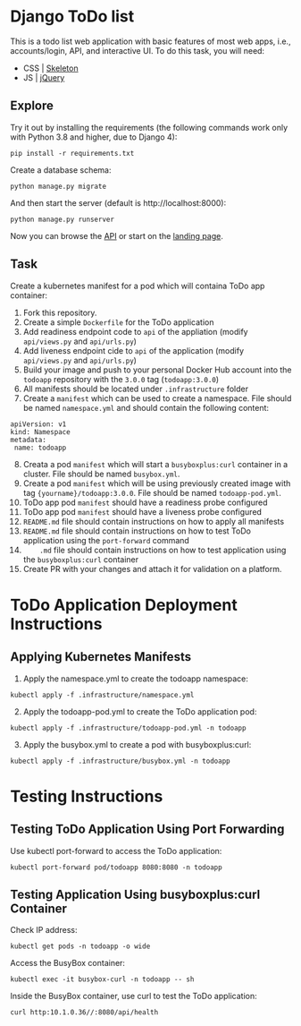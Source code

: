 # Django ToDo list

This is a todo list web application with basic features of most web apps, i.e., accounts/login, API, and interactive UI. To do this task, you will need:

- CSS | [Skeleton](http://getskeleton.com/)
- JS  | [jQuery](https://jquery.com/)

## Explore

Try it out by installing the requirements (the following commands work only with Python 3.8 and higher, due to Django 4):

```
pip install -r requirements.txt
```

Create a database schema:

```
python manage.py migrate
```

And then start the server (default is http://localhost:8000):

```
python manage.py runserver
```

Now you can browse the [API](http://localhost:8000/api/) or start on the [landing page](http://localhost:8000/).

## Task

Create a kubernetes manifest for a pod which will containa ToDo app container:

1. Fork this repository.
1. Create a simple `Dockerfile` for the ToDo application
7. Add readiness endpoint code to `api` of the appliation (modify `api/views.py` and `api/urls.py`)
1. Add liveness endpoint cide to `api` of the application (modify `api/views.py` and `api/urls.py`)
1. Build your image and push to your personal Docker Hub account into the `todoapp` repository with the `3.0.0` tag (`todoapp:3.0.0`)
1. All manifests should be located under `.infrastructure` folder
1. Create a `manifest` which can be used to create a namespace. File should be named `namespace.yml` and should contain the following content:
```
apiVersion: v1
kind: Namespace
metadata:
 name: todoapp
```
8. Creata a pod `manifest` which will start a `busyboxplus:curl` container in a cluster. File should be named `busybox.yml`.
1. Create a pod `manifest` which will be using previously created image with tag `{yourname}/todoapp:3.0.0`. File should be named `todoapp-pod.yml`.
1. ToDo app pod `manifest` should have a readiness probe configured
1. ToDo app pod `manifest` should have a liveness probe configured
1. `README.md` file should contain instructions on how to apply all manifests
1. `README.md` file should contain instructions on how to test ToDo application using the `port-forward` command
1. `    .md` file should contain instructions on how to test application using the
`busyboxplus:curl` container
1. Create PR with your changes and attach it for validation on a platform.


# ToDo Application Deployment Instructions

## Applying Kubernetes Manifests

1. Apply the namespace.yml to create the todoapp namespace:

`kubectl apply -f .infrastructure/namespace.yml`

2. Apply the todoapp-pod.yml to create the ToDo application pod:

`kubectl apply -f .infrastructure/todoapp-pod.yml -n todoapp`

3. Apply the busybox.yml to create a pod with busyboxplus:curl:

`kubectl apply -f .infrastructure/busybox.yml -n todoapp`

# Testing Instructions
## Testing ToDo Application Using Port Forwarding

Use kubectl port-forward to access the ToDo application:

`kubectl port-forward pod/todoapp 8080:8080 -n todoapp`

## Testing Application Using busyboxplus:curl Container

Check IP address:

`kubectl get pods -n todoapp -o wide`

Access the BusyBox container:

`kubectl exec -it busybox-curl -n todoapp -- sh`

Inside the BusyBox container, use curl to test the ToDo application:

`curl http:10.1.0.36//:8080/api/health`